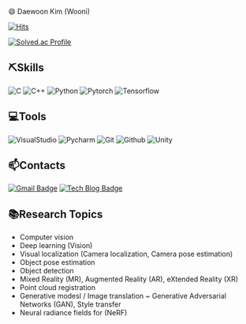 😄 Daewoon Kim (Wooni)

[![Hits](https://hits.seeyoufarm.com/api/count/incr/badge.svg?url=https%3A%2F%2Fgithub.com%2Fwooni-github&count_bg=%2379C83D&title_bg=%23555555&icon=&icon_color=%23E7E7E7&title=hits&edge_flat=false)](https://hits.seeyoufarm.com)

[![Solved.ac Profile](http://mazassumnida.wtf/api/v2/generate_badge?boj=dwkim_research)](https://solved.ac/dwkim_research/)


⛏Skills
---

![C](https://img.shields.io/badge/C-A8B9CC.svg?&style=for-the-badge&logo=Java&logoColor=white)
![C++](https://img.shields.io/badge/C++-00599C.svg?&style=for-the-badge&logo=Java&logoColor=white)
![Python](https://img.shields.io/badge/Python-3776AB.svg?&style=for-the-badge&logo=Java&logoColor=white)
![Pytorch](https://img.shields.io/badge/Pytorch-EE4C2C.svg?&style=for-the-badge&logo=Java&logoColor=white)
![Tensorflow](https://img.shields.io/badge/Tensorflow-FF6F00.svg?&style=for-the-badge&logo=Java&logoColor=white)



💻Tools
---
![VisualStudio](https://img.shields.io/badge/VisualStudio%20IDE-5C2D91.svg?&style=for-the-badge&logo=Eclipse%20IDE&logoColor=white)
![Pycharm](https://img.shields.io/badge/Pycharm%20IDE-000000.svg?&style=for-the-badge&logo=Eclipse%20IDE&logoColor=white)
![Git](https://img.shields.io/badge/git-F05032?style=for-the-badge&logo=git&logoColor=white)
![Github](https://img.shields.io/badge/github-181717?style=for-the-badge&logo=github&logoColor=white)
![Unity](https://img.shields.io/badge/unity-%23000000.svg?style=for-the-badge&logo=unity&logoColor=white)


📫Contacts
---
[![Gmail Badge](https://img.shields.io/badge/Gmail-d14836?style=flat-square&logo=Gmail&logoColor=white&link=mailto:dwkim.research@gmail.com)](mailto:dwkim.research@gmail.com)
[![Tech Blog Badge](http://img.shields.io/badge/-Tech%20blog-black?style=flat-square&logo=github&link=https://wooni-research.tistory.com/)](https://wooni-research.tistory.com/)



📚Research Topics
---
- Computer vision
- Deep learning (Vision)
- Visual localization (Camera localization, Camera pose estimation)
- Object pose estimation
- Object detection
- Mixed Reality (MR), Augmented Reality (AR), eXtended Reality (XR)
- Point cloud registration
- Generative modesl / Image translation ~ Generative Adversarial Networks (GAN), Style transfer
- Neural radiance fields for (NeRF)
